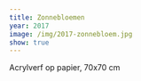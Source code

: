 ```yaml
---
title: Zonnebloemen
year: 2017
image: /img/2017-zonnebloem.jpg
show: true
---
```

Acrylverf op papier, 70x70 cm